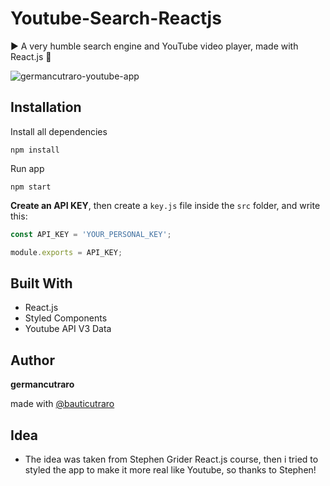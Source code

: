 # Youtube-Search-Reactjs

▶️ A very humble search engine and YouTube video player, made with React.js 🎥

<img src="youtube-clone.gif" alt="germancutraro-youtube-app" />

## Installation

Install all dependencies

```
npm install
```

Run app

```
npm start
```

**Create an API KEY**, then create a `key.js` file inside the `src` folder, and write this:

```javascript
const API_KEY = 'YOUR_PERSONAL_KEY';

module.exports = API_KEY;  
```

## Built With

* React.js
* Styled Components
* Youtube API V3 Data

## Author

**germancutraro**

made with [@bauticutraro](https://github.com/bauticutraro)

## Idea

* The idea was taken from Stephen Grider React.js course, then i tried to styled the app to make it more real like Youtube, so thanks to Stephen! 
